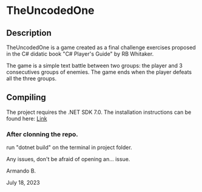 # TheUncodedOne

## Description
TheUncodedOne is a game created as a final challenge exercises proposed in the
C# didatic book "C# Player's Guide" by RB Whitaker.

The game is a simple text battle between two groups: the player and 3 consecutives groups
of enemies. The game ends when the player defeats all the three groups.

## Compiling 
The project requires the .NET SDK 7.0. The installation instructions can be found here:
[Link](https://learn.microsoft.com/en-us/dotnet/core/install/)

### After clonning the repo.

run "dotnet build" on the terminal in project folder.

Any issues, don't be afraid of opening an... issue.

Armando B.

July 18, 2023

